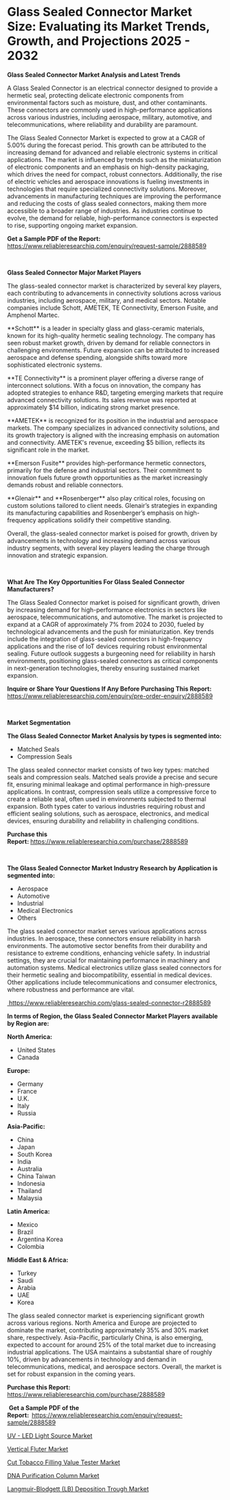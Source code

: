 <p><h1>Glass Sealed Connector Market Size: Evaluating its Market Trends, Growth, and Projections 2025 - 2032</h1></p><p><strong>Glass Sealed Connector Market Analysis and Latest Trends</strong></p>
<p><p>A Glass Sealed Connector is an electrical connector designed to provide a hermetic seal, protecting delicate electronic components from environmental factors such as moisture, dust, and other contaminants. These connectors are commonly used in high-performance applications across various industries, including aerospace, military, automotive, and telecommunications, where reliability and durability are paramount.</p><p>The Glass Sealed Connector Market is expected to grow at a CAGR of 5.00% during the forecast period. This growth can be attributed to the increasing demand for advanced and reliable electronic systems in critical applications. The market is influenced by trends such as the miniaturization of electronic components and an emphasis on high-density packaging, which drives the need for compact, robust connectors. Additionally, the rise of electric vehicles and aerospace innovations is fueling investments in technologies that require specialized connectivity solutions. Moreover, advancements in manufacturing techniques are improving the performance and reducing the costs of glass sealed connectors, making them more accessible to a broader range of industries. As industries continue to evolve, the demand for reliable, high-performance connectors is expected to rise, supporting ongoing market expansion.</p></p>
<p><strong>Get a Sample PDF of the Report:&nbsp;</strong> <a href="https://www.reliableresearchiq.com/enquiry/request-sample/2888589?utm_campaign=1087&utm_medium=2&utm_source=Github&utm_content=ia&utm_term=14032025&utm_id=glass-sealed-connector">https://www.reliableresearchiq.com/enquiry/request-sample/2888589</a></p>
<p>&nbsp;</p>
<p><strong>Glass Sealed Connector Major Market Players</strong></p>
<p><p>The glass-sealed connector market is characterized by several key players, each contributing to advancements in connectivity solutions across various industries, including aerospace, military, and medical sectors. Notable companies include Schott, AMETEK, TE Connectivity, Emerson Fusite, and Amphenol Martec.</p><p>**Schott** is a leader in specialty glass and glass-ceramic materials, known for its high-quality hermetic sealing technology. The company has seen robust market growth, driven by demand for reliable connectors in challenging environments. Future expansion can be attributed to increased aerospace and defense spending, alongside shifts toward more sophisticated electronic systems. </p><p>**TE Connectivity** is a prominent player offering a diverse range of interconnect solutions. With a focus on innovation, the company has adopted strategies to enhance R&D, targeting emerging markets that require advanced connectivity solutions. Its sales revenue was reported at approximately $14 billion, indicating strong market presence.</p><p>**AMETEK** is recognized for its position in the industrial and aerospace markets. The company specializes in advanced connectivity solutions, and its growth trajectory is aligned with the increasing emphasis on automation and connectivity. AMETEK's revenue, exceeding $5 billion, reflects its significant role in the market.</p><p>**Emerson Fusite** provides high-performance hermetic connectors, primarily for the defense and industrial sectors. Their commitment to innovation fuels future growth opportunities as the market increasingly demands robust and reliable connectors.</p><p>**Glenair** and **Rosenberger** also play critical roles, focusing on custom solutions tailored to client needs. Glenair’s strategies in expanding its manufacturing capabilities and Rosenberger’s emphasis on high-frequency applications solidify their competitive standing.</p><p>Overall, the glass-sealed connector market is poised for growth, driven by advancements in technology and increasing demand across various industry segments, with several key players leading the charge through innovation and strategic expansion.</p></p>
<p>&nbsp;</p>
<p><strong>What Are The Key Opportunities For Glass Sealed Connector Manufacturers?</strong></p>
<p><p>The Glass Sealed Connector market is poised for significant growth, driven by increasing demand for high-performance electronics in sectors like aerospace, telecommunications, and automotive. The market is projected to expand at a CAGR of approximately 7% from 2024 to 2030, fueled by technological advancements and the push for miniaturization. Key trends include the integration of glass-sealed connectors in high-frequency applications and the rise of IoT devices requiring robust environmental sealing. Future outlook suggests a burgeoning need for reliability in harsh environments, positioning glass-sealed connectors as critical components in next-generation technologies, thereby ensuring sustained market expansion.</p></p>
<p><strong>Inquire or Share Your Questions If Any Before Purchasing This Report:</strong> <a href="https://www.reliableresearchiq.com/enquiry/pre-order-enquiry/2888589?utm_campaign=1087&utm_medium=2&utm_source=Github&utm_content=ia&utm_term=14032025&utm_id=glass-sealed-connector">https://www.reliableresearchiq.com/enquiry/pre-order-enquiry/2888589</a></p>
<p>&nbsp;</p>
<p><strong>Market Segmentation</strong></p>
<p><strong>The Glass Sealed Connector Market Analysis by types is segmented into:</strong></p>
<p><ul><li>Matched Seals</li><li>Compression Seals</li></ul></p>
<p><p>The glass sealed connector market consists of two key types: matched seals and compression seals. Matched seals provide a precise and secure fit, ensuring minimal leakage and optimal performance in high-pressure applications. In contrast, compression seals utilize a compressive force to create a reliable seal, often used in environments subjected to thermal expansion. Both types cater to various industries requiring robust and efficient sealing solutions, such as aerospace, electronics, and medical devices, ensuring durability and reliability in challenging conditions.</p></p>
<p><strong>Purchase this Report:&nbsp;</strong><a href="https://www.reliableresearchiq.com/purchase/2888589?utm_campaign=1087&utm_medium=2&utm_source=Github&utm_content=ia&utm_term=14032025&utm_id=glass-sealed-connector">https://www.reliableresearchiq.com/purchase/2888589</a></p>
<p>&nbsp;</p>
<p><strong>The Glass Sealed Connector Market Industry Research by Application is segmented into:</strong></p>
<p><ul><li>Aerospace</li><li>Automotive</li><li>Industrial</li><li>Medical Electronics</li><li>Others</li></ul></p>
<p><p>The glass sealed connector market serves various applications across industries. In aerospace, these connectors ensure reliability in harsh environments. The automotive sector benefits from their durability and resistance to extreme conditions, enhancing vehicle safety. In industrial settings, they are crucial for maintaining performance in machinery and automation systems. Medical electronics utilize glass sealed connectors for their hermetic sealing and biocompatibility, essential in medical devices. Other applications include telecommunications and consumer electronics, where robustness and performance are vital.</p></p>
<p><a href="https://www.reliableresearchiq.com/glass-sealed-connector-r2888589?utm_campaign=1087&utm_medium=2&utm_source=Github&utm_content=ia&utm_term=14032025&utm_id=glass-sealed-connector">&nbsp;https://www.reliableresearchiq.com/glass-sealed-connector-r2888589</a></p>
<p><strong>In terms of Region, the Glass Sealed Connector Market Players available by Region are:</strong></p>
<p>
    <p> <strong> North America: </strong>
        <ul>
            <li>United States</li>
            <li>Canada</li>
        </ul>
        </p> 
    <p> <strong> Europe: </strong>
        <ul>
            <li>Germany</li>
            <li>France</li>
            <li>U.K.</li>
            <li>Italy</li>
            <li>Russia</li>
        </ul>
        </p> 
    <p> <strong> Asia-Pacific: </strong>
        <ul>
            <li>China</li>
            <li>Japan</li>
            <li>South Korea</li>
            <li>India</li>
            <li>Australia</li>
            <li>China Taiwan</li>
            <li>Indonesia</li>
            <li>Thailand</li>
            <li>Malaysia</li>
        </ul>
        </p> 
    <p> <strong> Latin America: </strong>
        <ul>
            <li>Mexico</li>
            <li>Brazil</li>
            <li>Argentina Korea</li>
            <li>Colombia</li>
        </ul>
        </p> 
    <p> <strong> Middle East & Africa: </strong>
        <ul>
            <li>Turkey</li>
            <li>Saudi</li>
            <li>Arabia</li>
            <li>UAE</li>
            <li>Korea</li>
        </ul>
    </p>
    </p>
<p><p>The glass sealed connector market is experiencing significant growth across various regions. North America and Europe are projected to dominate the market, contributing approximately 35% and 30% market share, respectively. Asia-Pacific, particularly China, is also emerging, expected to account for around 25% of the total market due to increasing industrial applications. The USA maintains a substantial share of roughly 10%, driven by advancements in technology and demand in telecommunications, medical, and aerospace sectors. Overall, the market is set for robust expansion in the coming years.</p></p>
<p><strong>Purchase this Report: </strong><a href="https://www.reliableresearchiq.com/purchase/2888589?utm_campaign=1087&utm_medium=2&utm_source=Github&utm_content=ia&utm_term=14032025&utm_id=glass-sealed-connector">https://www.reliableresearchiq.com/purchase/2888589</a></p>
<p>&nbsp;<strong>Get a Sample PDF of the Report:&nbsp;&nbsp;</strong><a href="https://www.reliableresearchiq.com/enquiry/request-sample/2888589?utm_campaign=1087&utm_medium=2&utm_source=Github&utm_content=ia&utm_term=14032025&utm_id=glass-sealed-connector">https://www.reliableresearchiq.com/enquiry/request-sample/2888589</a></p>
<p><strong></strong></p>
<p><p><a href="https://github.com/alekitanis/Market-Research-Report-List-1/blob/main/uv-led-light-source-market.md?utm_campaign=1087&utm_medium=2&utm_source=Github&utm_content=ia&utm_term=14032025&utm_id=glass-sealed-connector">UV - LED Light Source Market</a></p><p><a href="https://github.com/vaeilabin/Market-Research-Report-List-1/blob/main/vertical-fluter-market.md?utm_campaign=1087&utm_medium=2&utm_source=Github&utm_content=ia&utm_term=14032025&utm_id=glass-sealed-connector">Vertical Fluter Market</a></p><p><a href="https://github.com/bilkbitsch/Market-Research-Report-List-1/blob/main/cut-tobacco-filling-value-tester-market.md?utm_campaign=1087&utm_medium=2&utm_source=Github&utm_content=ia&utm_term=14032025&utm_id=glass-sealed-connector">Cut Tobacco Filling Value Tester Market</a></p><p><a href="https://github.com/ikokwuihepa/Market-Research-Report-List-1/blob/main/dna-purification-column-market.md?utm_campaign=1087&utm_medium=2&utm_source=Github&utm_content=ia&utm_term=14032025&utm_id=glass-sealed-connector">DNA Purification Column Market</a></p><p><a href="https://github.com/kumadenthela/Market-Research-Report-List-1/blob/main/langmuir-blodgett-lb-deposition-trough-market.md?utm_campaign=1087&utm_medium=2&utm_source=Github&utm_content=ia&utm_term=14032025&utm_id=glass-sealed-connector">Langmuir-Blodgett (LB) Deposition Trough Market</a></p></p>